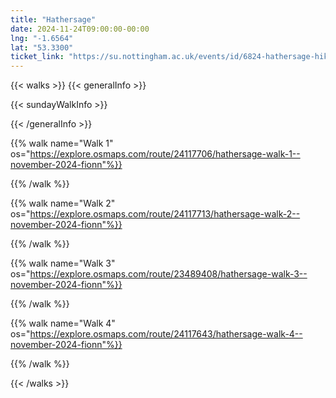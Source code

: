 ```yaml
---
title: "Hathersage"
date: 2024-11-24T09:00:00-00:00
lng: "-1.6564"
lat: "53.3300"
ticket_link: "https://su.nottingham.ac.uk/events/id/6824-hathersage-hike"
---
```

{{< walks >}}
{{< generalInfo >}}

{{< sundayWalkInfo >}}

{{< /generalInfo >}}

{{% walk name="Walk 1" os="https://explore.osmaps.com/route/24117706/hathersage-walk-1--november-2024-fionn"%}}


{{% /walk %}}

{{% walk name="Walk 2" os="https://explore.osmaps.com/route/24117713/hathersage-walk-2--november-2024-fionn"%}}


{{% /walk %}}

{{% walk name="Walk 3" os="https://explore.osmaps.com/route/23489408/hathersage-walk-3--november-2024-fionn"%}}


{{% /walk %}}

{{% walk name="Walk 4" os="https://explore.osmaps.com/route/24117643/hathersage-walk-4--november-2024-fionn"%}}


{{% /walk %}}

{{< /walks >}}
